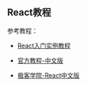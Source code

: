 React教程
---

参考教程：
- [React入门实例教程](http://www.ruanyifeng.com/blog/2015/03/react.html)

- [官方教程-中文版](http://reactjs.cn/react/docs/getting-started-zh-CN.html)

- [极客学院-React中文版](http://wiki.jikexueyuan.com/project/react/)
